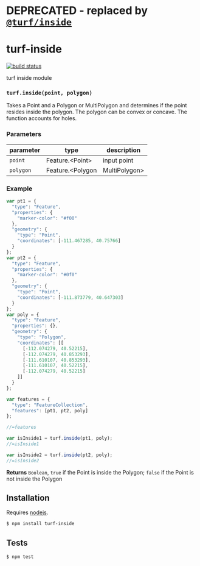 # DEPRECATED - replaced by [`@turf/inside`](https://github.com/Turfjs/turf/tree/master/packages/turf-inside)
# turf-inside

[![build status](https://secure.travis-ci.org/Turfjs/turf-inside.png)](http://travis-ci.org/Turfjs/turf-inside)

turf inside module


### `turf.inside(point, polygon)`

Takes a Point and a Polygon or MultiPolygon and determines if the point resides inside the polygon. The polygon can
be convex or concave. The function accounts for holes.


### Parameters

| parameter | type                              | description                   |
| --------- | --------------------------------- | ----------------------------- |
| `point`   | Feature\.\<Point\>                | input point                   |
| `polygon` | Feature\.\<Polygon|MultiPolygon\> | input polygon or multipolygon |


### Example

```js
var pt1 = {
  "type": "Feature",
  "properties": {
    "marker-color": "#f00"
  },
  "geometry": {
    "type": "Point",
    "coordinates": [-111.467285, 40.75766]
  }
};
var pt2 = {
  "type": "Feature",
  "properties": {
    "marker-color": "#0f0"
  },
  "geometry": {
    "type": "Point",
    "coordinates": [-111.873779, 40.647303]
  }
};
var poly = {
  "type": "Feature",
  "properties": {},
  "geometry": {
    "type": "Polygon",
    "coordinates": [[
      [-112.074279, 40.52215],
      [-112.074279, 40.853293],
      [-111.610107, 40.853293],
      [-111.610107, 40.52215],
      [-112.074279, 40.52215]
    ]]
  }
};

var features = {
  "type": "FeatureCollection",
  "features": [pt1, pt2, poly]
};

//=features

var isInside1 = turf.inside(pt1, poly);
//=isInside1

var isInside2 = turf.inside(pt2, poly);
//=isInside2
```


**Returns** `Boolean`, `true` if the Point is inside the Polygon; `false` if the Point is not inside the Polygon

## Installation

Requires [nodejs](http://nodejs.org/).

```sh
$ npm install turf-inside
```

## Tests

```sh
$ npm test
```


